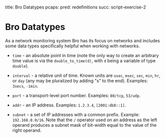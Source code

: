 title: Bro Datatypes
pcaps: 
pred: redefinitions 
succ: script-exercise-2

Bro Datatypes
===================

As a network monitoring system Bro has its focus on networks and includes some data types 
specifically helpful when working with networks.

* `time` - an absolute point in time (note the only way to create an
  arbitrary time value is via the `double_to_time(d)`, with `d`
  being a variable of type `double`).
* `interval` - a relative unit of time. Known units are `usec`,
  `msec`, `sec`, `min`, `hr`, or `day` (any may be pluralized by
  adding "s" to the end).  Examples: `3secs`, `-1min`.

* `port` - a transport-level port number.  Examples: `80/tcp`,
  `53/udp`.
* `addr` - an IP address.  Examples: `1.2.3.4`, `[2001:db8::1]`.
* `subnet` - a set of IP addresses with a common prefix.  Example:
  `192.168.0.0/16`.  Note that the `/` operator used on an address as
   the left operand produces a subnet mask of bit-width equal to the value
   of the right operand.
 

